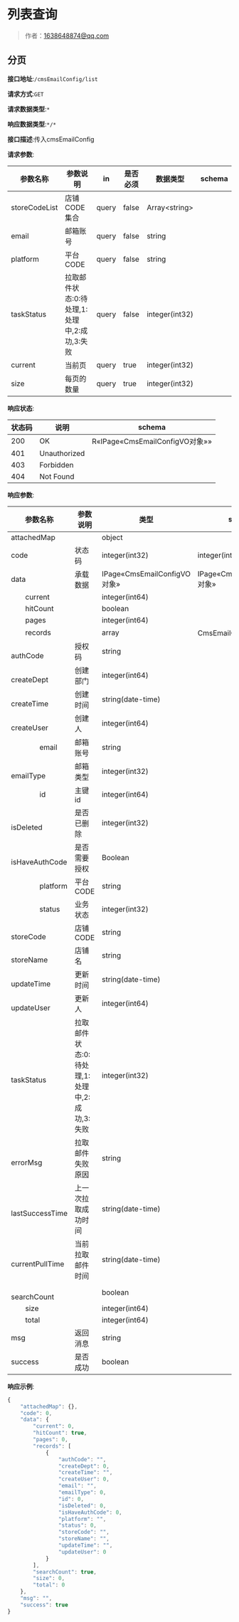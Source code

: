 # 列表查询

> 作者：1638648874@qq.com

## 分页


**接口地址**:`/cmsEmailConfig/list`


**请求方式**:`GET`


**请求数据类型**:`*`


**响应数据类型**:`*/*`


**接口描述**:传入cmsEmailConfig


**请求参数**:


| 参数名称 | 参数说明 | in    | 是否必须 | 数据类型 | schema |
| -------- | -------- | ----- | -------- | -------- | ------ |
|storeCodeList|店铺CODE集合|query|false|Array&lt;string>||
|email|邮箱账号|query|false|string||
|platform|平台CODE|query|false|string||
|taskStatus|拉取邮件状态:0:待处理,1:处理中,2:成功,3:失败|query|false|integer(int32)||
|current|当前页|query|true|integer(int32)||
|size|每页的数量|query|true|integer(int32)|||
**响应状态**:


| 状态码 | 说明 | schema |
| -------- | -------- | ----- | 
|200|OK|R«IPage«CmsEmailConfigVO对象»»|
|401|Unauthorized||
|403|Forbidden||
|404|Not Found|||


**响应参数**:


| 参数名称 | 参数说明 | 类型 | schema |
| -------- | -------- | ----- |----- | 
|attachedMap||object||
|code|状态码|integer(int32)|integer(int32)|
|data|承载数据|IPage«CmsEmailConfigVO对象»|IPage«CmsEmailConfigVO对象»|
|&emsp;&emsp;current||integer(int64)||
|&emsp;&emsp;hitCount||boolean||
|&emsp;&emsp;pages||integer(int64)||
|&emsp;&emsp;records||array|CmsEmailConfigVO对象|
|&emsp;&emsp;&emsp;&emsp;authCode|授权码|string||
|&emsp;&emsp;&emsp;&emsp;createDept|创建部门|integer(int64)||
|&emsp;&emsp;&emsp;&emsp;createTime|创建时间|string(date-time)||
|&emsp;&emsp;&emsp;&emsp;createUser|创建人|integer(int64)||
|&emsp;&emsp;&emsp;&emsp;email|邮箱账号|string||
|&emsp;&emsp;&emsp;&emsp;emailType|邮箱类型|integer(int32)||
|&emsp;&emsp;&emsp;&emsp;id|主键id|integer(int64)||
|&emsp;&emsp;&emsp;&emsp;isDeleted|是否已删除|integer(int32)||
|&emsp;&emsp;&emsp;&emsp;isHaveAuthCode|是否需要授权|Boolean||
|&emsp;&emsp;&emsp;&emsp;platform|平台CODE|string||
|&emsp;&emsp;&emsp;&emsp;status|业务状态|integer(int32)||
|&emsp;&emsp;&emsp;&emsp;storeCode|店铺CODE|string||
|&emsp;&emsp;&emsp;&emsp;storeName|店铺名|string||
|&emsp;&emsp;&emsp;&emsp;updateTime|更新时间|string(date-time)||
|&emsp;&emsp;&emsp;&emsp;updateUser|更新人|integer(int64)||
|&emsp;&emsp;&emsp;&emsp;taskStatus|拉取邮件状态:0:待处理,1:处理中,2:成功,3:失败|integer(int32)||
|&emsp;&emsp;&emsp;&emsp;errorMsg|拉取邮件失败原因|string||
|&emsp;&emsp;&emsp;&emsp;lastSuccessTime|上一次拉取成功时间|string(date-time)||
|&emsp;&emsp;&emsp;&emsp;currentPullTime|当前拉取邮件时间|string(date-time)||
|&emsp;&emsp;searchCount||boolean||
|&emsp;&emsp;size||integer(int64)||
|&emsp;&emsp;total||integer(int64)||
|msg|返回消息|string||
|success|是否成功|boolean||


**响应示例**:
```javascript
{
	"attachedMap": {},
	"code": 0,
	"data": {
		"current": 0,
		"hitCount": true,
		"pages": 0,
		"records": [
			{
				"authCode": "",
				"createDept": 0,
				"createTime": "",
				"createUser": 0,
				"email": "",
				"emailType": 0,
				"id": 0,
				"isDeleted": 0,
				"isHaveAuthCode": 0,
				"platform": "",
				"status": 0,
				"storeCode": "",
				"storeName": "",
				"updateTime": "",
				"updateUser": 0
			}
		],
		"searchCount": true,
		"size": 0,
		"total": 0
	},
	"msg": "",
	"success": true
}
```